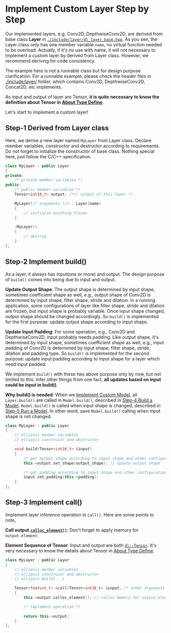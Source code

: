 # Implement Custom Layer Step by Step

Our implemented layers, e.g. Conv2D, DepthwiseConv2D, are derived from base class **Layer** in [`./include/layer/dl_layer_base.hpp`](../../include/layer/dl_layer_base.hpp). As you see, the Layer class only has one member variable `name`, no virtual function needed to be overload. Actually, if it's no use with name, it will not necessary to implement a custom layer by derived from Layer class. However, we recommend deriving for code consistency.

The example here is not a runnable class but for design purpose clarification. For a runnable example, please check the header files in [./include/layer/](../../include/layer/) folder, which contains Conv2D, DepthwiseConv2D, Concat2D, etc implements.

As input and output of layer are Tensor, **it is quite necessary to know the definition about Tensor in [About Type Define](./about_type_define.md/#Tensor)**.

Let's start to implement a custom layer!



## Step-1 Derived from Layer class

Here, we derive a new layer named `MyLayer` from Layer class. Declare member variables, constructor and destructor according to requirements. Do not forget to initialize the constructor of base class. Nothing special here, just follow the C/C++ specification.

```c++
class MyLayer : public Layer
{
private:
    /* private member variables */
public:
    /* public member variables */
    Tensor<int16_t> output; /*<! output of this layer */

    MyLayer(/* arguments */) : Layer(name)
    {
        // initialze anything frozen
    }

    ~MyLayer()
    {
        // destroy
    }
};
```



## Step-2 Implement build()

As a layer, it always has input(one or more) and output. The design purpose of `build()` comes into being due to input and output.

**Update Output Shape**: The output shape is determined by input shape, sometimes coefficient shape as well, e.g., output shape of Conv2D is determined by input shape, filter shape, stride and dilation. In a running application, some configurations of layer like filter shape, stride and dilation are frozen, but input shape is probably variable. Once input shape changed, output shape should be changed accordingly. So `build()` is implemented for the first purpose: update output shape according to input shape.

**Update Input Padding**: For some operation, e.g., Conv2D and DepthwiseConv2D, input probably needs padding. Like output shape, it's determined by input shape, sometimes coefficient shape as well, e.g., input padding of Conv2D is determined by input shape, filter shape, stride, dilation and padding type. So `build()` is implemented for the second purpose: update input padding according to input shape for a layer which need input padded.

We implement `build()` with these two above purpose only by now, but not limited to this. Infer other things from one fact, **all updates based on input could be input in build()**.

**Why build() is needed**: When we [Implement Custom Model](../../tutorial/README.md), all `Layer.build()` are called in `Model.build()`, described in [Step-4 Build a Model](../../tutorial/README.md/#Step-4-Build-a-Model). `Model.build()` is called when input shape is changed, described in [Step-5 Run a Model](../../tutorial/README.md/#Step-5-Run-a-Model). In other word, save `Model.build()` calling when input shape is not changed.

```c++
class MyLayer : public Layer
{
    // ellipsis menber variables
    // ellipsis construcor and destructor

    void build(Tensor<int16_t> &input)
    {
        /* get output_shape according to input shape and other configuration */
        this->output.set_shape(output_shape); // update output_shape

        /* get padding according to input shape and other configuration */
        input.set_padding(this->padding);
    }
};
```



## Step-3 Implement call()

Implement layer inference operation in `call()`. Here are some points to note,

**Call output.[`calloc_element()`](../../include/typedef/dl_variable.hpp/#122)**: Don't forget to apply memory for `output.element`.

**Element Sequence of Tensor**: Input and output are both [`dl::Tensor`](../../include/typedef/dl_variable.hpp). It's very necessary to know the details about Tensor in [About Type Define](./about_type_define.md/#Tensor).

```c++
class MyLayer : public Layer
{
    // ellipsis menber variables
    // ellipsis construcor and destructor
    // ellipsis build(...)

    Tensor<feature_t> &call(Tensor<int16_t> &input, /* other arguments */)
    {
        this->output.calloc_element(); // calloc memory for output.element

        /* implement operation */
        
        return this->output;
    }
};
```

